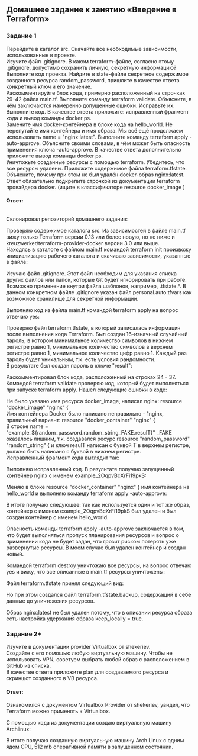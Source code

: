 ## Домашнее задание к занятию «Введение в Terraform»  

### Задание 1  
Перейдите в каталог src. Скачайте все необходимые зависимости, использованные в проекте.  
Изучите файл .gitignore. В каком terraform-файле, согласно этому .gitignore, допустимо сохранить личную, секретную информацию?  
Выполните код проекта. Найдите в state-файле секретное содержимое созданного ресурса random_password, пришлите в качестве ответа конкретный ключ и его значение.  
Раскомментируйте блок кода, примерно расположенный на строчках 29–42 файла main.tf. Выполните команду terraform validate. Объясните, в чём заключаются намеренно допущенные ошибки. Исправьте их.  
Выполните код. В качестве ответа приложите: исправленный фрагмент кода и вывод команды docker ps.  
Замените имя docker-контейнера в блоке кода на hello_world. Не перепутайте имя контейнера и имя образа. Мы всё ещё продолжаем использовать name = "nginx:latest". Выполните команду terraform apply -auto-approve. Объясните своими словами, в чём может быть опасность применения ключа -auto-approve. В качестве ответа дополнительно приложите вывод команды docker ps.  
Уничтожьте созданные ресурсы с помощью terraform. Убедитесь, что все ресурсы удалены. Приложите содержимое файла terraform.tfstate.  
Объясните, почему при этом не был удалён docker-образ nginx:latest. Ответ обязательно подкрепите строчкой из документации terraform провайдера docker. (ищите в классификаторе resource docker_image )  

#### Ответ:
![]()  

Склонировал репозиторий домашнего задания:  
![]()  

Проверяю содержимое каталога src. Из зависимостей в файле main.tf вижу только Terraform версии 0.13 или более новую, но не ниже и kreuzwerker/terraform-provider-docker версии 3.0 или выше.  
Находясь в каталоге с файлом main.tf командой terraform init произвожу инициализацию рабочего каталога и скачиваю зависимости, указанные в файле:  
![]()  

Изучаю файл .gitignore. Этот файл необходим для указания списка других файлов или папок, которые Git будет игнорировать при работе. Возможно применение внутри файла шаблонов, например, .tfstate.*. В данном конкретном файле .gitignore указан файл personal.auto.tfvars как возможное хранилище для секретной информации.  

Выполняю код из файла main.tf командой terraform apply на вопрос отвечаю yes:  
![]()  

Проверяю файл terraform.tfstate, в который записалась информация после выполнения кода Terraform. Был создан 16-изначный случайный пароль, в котором минимальное количество символов в нижнем регистре равно 1, минимальное количество символов в верхнем регистре равно 1, минимальное количество цифр равно 1. Каждый раз пароль будет уникальным, т.к. есть условия рандомности.  
В результате был создан пароль в ключе "result":  
![]()  

Раскомментировал блок кода, расположенный на строках 24 - 37. Командой terraform validate проверяю код, который будет выполняться при запуске terraform apply.
Нашел следующие ошибки в коде:  

Не было указано имя ресурса docker_image, написал nginx: resource "docker_image" "nginx" {  
Имя контейнера Docker было написано неправильно - 1nginx, правильный вариант: resource "docker_container" "nginx" {  
В строке name = "example_${random_password.random_string_FAKE.resulT}" _FAKE оказалось лишним, т.к. создавался ресурс resource "random_password" "random_string" { и ключ resulT написан с буквой T в верхнем регистре, должно быть написано с буквой в нижнем регистре.  
Исправленный фрагмент кода выглядит так:  
![]()  

Выполняю исправленный код. В результате получаю запущенный контейнер nginx с именем example_2OqpvBcXrFi19pkS:  
![]()  

Меняю в блоке resource "docker_container" "nginx" { имя контейнера на hello_world и выполняю команду terraform apply -auto-approve:  
![]()  

В итоге получаю следующее: так как используется один и тот же образ, контейнер с именем example_2OqpvBcXrFi19pkS был удален и был создан контейнер с именем hello_world.  

Опасность команды terraform apply -auto-approve заключается в том, что будет выполняться пропуск планирования ресурсов и вопрос о применении кода не будет задан, что грозит риском потерять уже развернутые ресурсы. В моем случае был удален контейнер и создан новый.  
![]()  

Командой terraform destroy уничтожаю все ресурсы, на вопрос отвечаю yes и вижу, что все описанные в main.tf ресурсы уничтожены:  
![]()  

Файл terraform.tfstate принял следующий вид:
![]()  

Но при этом создался файл terraform.tfstate.backup, содержащий в себе данные до уничтожения ресурсов.  

Образ nginx:latest не был удален потому, что в описании ресурса образа есть настройка удержания образа keep_locally = true.  


### Задание 2*  
Изучите в документации provider Virtualbox от shekeriev.  
Создайте с его помощью любую виртуальную машину. Чтобы не использовать VPN, советуем выбрать любой образ с расположением в GitHub из списка.  
В качестве ответа приложите plan для создаваемого ресурса и скриншот созданного в VB ресурса.  

#### Ответ:
Ознакомился с документом Virtualbox Provider от shekeriev, увидел, что Terraform можно применять к Virtualbox.  

С помощью кода из документации создаю виртуальную машину Archlinux:  
![]()  

В итоге получаю созданную виртуальную машину Arch Linux с одним ядом CPU, 512 mb оперативной памяти в запущенном состоянии.  
![]()  

